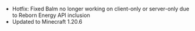 - Hotfix: Fixed Balm no longer working on client-only or server-only due to Reborn Energy API inclusion
- Updated to Minecraft 1.20.6